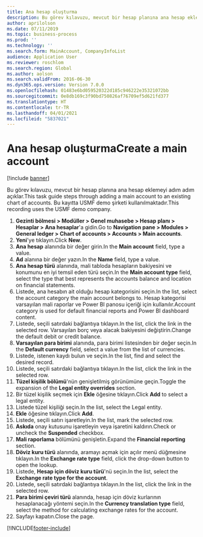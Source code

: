 ```yaml
---
title: Ana hesap oluşturma
description: Bu görev kılavuzu, mevcut bir hesap planına ana hesap eklemeyi adım adım açıklar.
author: aprilolson
ms.date: 07/11/2019
ms.topic: business-process
ms.prod: ''
ms.technology: ''
ms.search.form: MainAccount, CompanyInfoList
audience: Application User
ms.reviewer: roschlom
ms.search.region: Global
ms.author: aolson
ms.search.validFrom: 2016-06-30
ms.dyn365.ops.version: Version 7.0.0
ms.openlocfilehash: 01483e6bd059520322d185c946222e35321072bb
ms.sourcegitcommit: 0e8db169c3f90bd750826af76709ef5d621fd377
ms.translationtype: HT
ms.contentlocale: tr-TR
ms.lasthandoff: 04/01/2021
ms.locfileid: "5837021"
---
```

# <a name="create-a-main-account"></a><span data-ttu-id="d2e8d-103">Ana hesap oluşturma</span><span class="sxs-lookup"><span data-stu-id="d2e8d-103">Create a main account</span></span>

[!include [banner](../../includes/banner.md)]

<span data-ttu-id="d2e8d-104">Bu görev kılavuzu, mevcut bir hesap planına ana hesap eklemeyi adım adım açıklar.</span><span class="sxs-lookup"><span data-stu-id="d2e8d-104">This task guide steps through adding a main account to an existing chart of accounts.</span></span> <span data-ttu-id="d2e8d-105">Bu kayıtta USMF demo şirketi kullanılmaktadır.</span><span class="sxs-lookup"><span data-stu-id="d2e8d-105">This recording uses the USMF demo company.</span></span>  

1. <span data-ttu-id="d2e8d-106">**Gezinti bölmesi > Modüller > Genel muhasebe > Hesap planı > Hesaplar > Ana hesaplar**'a gidin.</span><span class="sxs-lookup"><span data-stu-id="d2e8d-106">Go to **Navigation pane > Modules > General ledger > Chart of accounts > Accounts > Main accounts**.</span></span>
2. <span data-ttu-id="d2e8d-107">**Yeni**'ye tıklayın.</span><span class="sxs-lookup"><span data-stu-id="d2e8d-107">Click **New**.</span></span>
3. <span data-ttu-id="d2e8d-108">**Ana hesap** alanında bir değer girin.</span><span class="sxs-lookup"><span data-stu-id="d2e8d-108">In the **Main account** field, type a value.</span></span>
4. <span data-ttu-id="d2e8d-109">**Ad** alanına bir değer yazın.</span><span class="sxs-lookup"><span data-stu-id="d2e8d-109">In the **Name** field, type a value.</span></span>
5. <span data-ttu-id="d2e8d-110">**Ana hesap türü** alanında, mali tabloda hesapların bakiyesini ve konumunu en iyi temsil eden türü seçin.</span><span class="sxs-lookup"><span data-stu-id="d2e8d-110">In the **Main account type** field, select the type that best represents the accounts balance and location on financial statements.</span></span>
6. <span data-ttu-id="d2e8d-111">Listede, ana hesabın ait olduğu hesap kategorisini seçin.</span><span class="sxs-lookup"><span data-stu-id="d2e8d-111">In the list, select the account category the main account belongs to.</span></span> <span data-ttu-id="d2e8d-112">Hesap kategorisi varsayılan mali raporlar ve Power BI panosu içeriği için kullanılır.</span><span class="sxs-lookup"><span data-stu-id="d2e8d-112">Account category is used for default financial reports and Power BI dashboard content.</span></span>  
7. <span data-ttu-id="d2e8d-113">Listede, seçili satırdaki bağlantıya tıklayın.</span><span class="sxs-lookup"><span data-stu-id="d2e8d-113">In the list, click the link in the selected row.</span></span> <span data-ttu-id="d2e8d-114">Varsayılan borç veya alacak bakiyesini değiştirin.</span><span class="sxs-lookup"><span data-stu-id="d2e8d-114">Change the default debit or credit balance.</span></span>  
8. <span data-ttu-id="d2e8d-115">**Varsayılan para birimi** alanında, para birimi listesinden bir değer seçin.</span><span class="sxs-lookup"><span data-stu-id="d2e8d-115">In the **Default currency** field, select a value from the list of currencies.</span></span>
9. <span data-ttu-id="d2e8d-116">Listede, istenen kaydı bulun ve seçin.</span><span class="sxs-lookup"><span data-stu-id="d2e8d-116">In the list, find and select the desired record.</span></span>
10. <span data-ttu-id="d2e8d-117">Listede, seçili satırdaki bağlantıya tıklayın.</span><span class="sxs-lookup"><span data-stu-id="d2e8d-117">In the list, click the link in the selected row.</span></span>
11. <span data-ttu-id="d2e8d-118">**Tüzel kişilik bölümü**'nün genişletilmiş görünümüne geçin.</span><span class="sxs-lookup"><span data-stu-id="d2e8d-118">Toggle the expansion of the **Legal entity overrides** section.</span></span>
12. <span data-ttu-id="d2e8d-119">Bir tüzel kişilik seçmek için **Ekle** öğesine tıklayın.</span><span class="sxs-lookup"><span data-stu-id="d2e8d-119">Click **Add** to select a legal entity.</span></span>
13. <span data-ttu-id="d2e8d-120">Listede tüzel kişiliği seçin.</span><span class="sxs-lookup"><span data-stu-id="d2e8d-120">In the list, select the Legal entity.</span></span>
14. <span data-ttu-id="d2e8d-121">**Ekle** öğesine tıklayın.</span><span class="sxs-lookup"><span data-stu-id="d2e8d-121">Click **Add**.</span></span>
15. <span data-ttu-id="d2e8d-122">Listede, seçili satırı işaretleyin.</span><span class="sxs-lookup"><span data-stu-id="d2e8d-122">In the list, mark the selected row.</span></span>
16. <span data-ttu-id="d2e8d-123">**Askıda** onay kutusunu işaretleyin veya işaretini kaldırın.</span><span class="sxs-lookup"><span data-stu-id="d2e8d-123">Check or uncheck the **Suspended** checkbox.</span></span>
17. <span data-ttu-id="d2e8d-124">**Mali raporlama** bölümünü genişletin.</span><span class="sxs-lookup"><span data-stu-id="d2e8d-124">Expand the **Financial reporting** section.</span></span>
18. <span data-ttu-id="d2e8d-125">**Döviz kuru türü** alanında, aramayı açmak için açılır menü düğmesine tıklayın.</span><span class="sxs-lookup"><span data-stu-id="d2e8d-125">In the **Exchange rate type** field, click the drop-down button to open the lookup.</span></span>
19. <span data-ttu-id="d2e8d-126">Listede, **Hesap için döviz kuru türü**'nü seçin.</span><span class="sxs-lookup"><span data-stu-id="d2e8d-126">In the list, select the **Exchange rate type for the account**.</span></span>
20. <span data-ttu-id="d2e8d-127">Listede, seçili satırdaki bağlantıya tıklayın.</span><span class="sxs-lookup"><span data-stu-id="d2e8d-127">In the list, click the link in the selected row.</span></span>
21. <span data-ttu-id="d2e8d-128">**Para birimi çeviri türü** alanında, hesap için döviz kurlarının hesaplanacağı yöntemi seçin.</span><span class="sxs-lookup"><span data-stu-id="d2e8d-128">In the **Currency translation type** field, select the method for calculating exchange rates for the account.</span></span>
22. <span data-ttu-id="d2e8d-129">Sayfayı kapatın.</span><span class="sxs-lookup"><span data-stu-id="d2e8d-129">Close the page.</span></span>



[!INCLUDE[footer-include](../../../includes/footer-banner.md)]